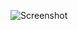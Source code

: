 ![Screenshot](https://raw.githubusercontent.com/Cryakl/Ultimate-RAT-Collection/refs/heads/main/HavRat/Hav-Rat%201.1%20BETA/Screenshot.png)
